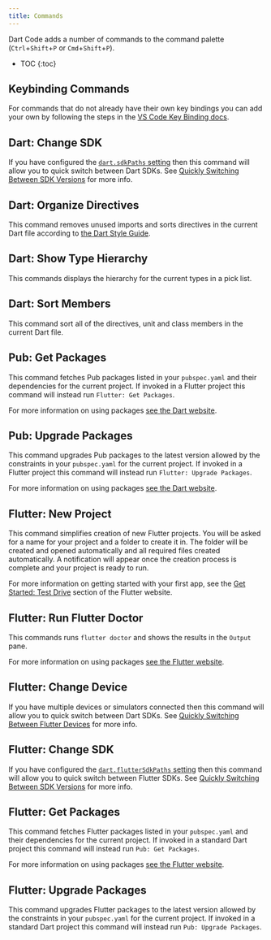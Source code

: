 ```yaml
---
title: Commands
---
```


Dart Code adds a number of commands to the command palette (`Ctrl`+`Shift`+`P` or `Cmd`+`Shift`+`P`).

* TOC
{:toc}

## Keybinding Commands

For commands that do not already have their own key bindings you can add your own by following the steps in the [VS Code Key Binding docs](https://code.visualstudio.com/docs/getstarted/keybindings).

## Dart: Change SDK

If you have configured the [`dart.sdkPaths` setting](/docs/settings#dartsdkpaths) then this command will allow you to quick switch between Dart SDKs. See [Quickly Switching Between SDK Versions](/docs/quickly-switching-between-sdk-versions) for more info.

## Dart: Organize Directives

This command removes unused imports and sorts directives in the current Dart file according to [the Dart Style Guide](https://www.dartlang.org/guides/language/effective-dart/style). 

## Dart: Show Type Hierarchy

This commands displays the hierarchy for the current types in a pick list.

## Dart: Sort Members

This command sort all of the directives, unit and class members in the current Dart file.

## Pub: Get Packages

This command fetches Pub packages listed in your `pubspec.yaml` and their dependencies for the current project. If invoked in a Flutter project this command will instead run `Flutter: Get Packages`.

For more information on using packages [see the Dart website](https://www.dartlang.org/tools/pub/get-started).

## Pub: Upgrade Packages

This command upgrades Pub packages to the latest version allowed by the constraints in your `pubspec.yaml` for the current project. If invoked in a Flutter project this command will instead run `Flutter: Upgrade Packages`.

For more information on using packages [see the Dart website](https://www.dartlang.org/tools/pub/get-started).

## Flutter: New Project

This command simplifies creation of new Flutter projects. You will be asked for a name for your project and a folder to create it in. The folder will be created and opened automatically and all required files created automatically. A notification will appear once the creation process is complete and your project is ready to run.

For more information on getting started with your first app, see the [Get Started: Test Drive](https://flutter.io/get-started/test-drive/#vscode) section of the Flutter website.

## Flutter: Run Flutter Doctor

This commands runs `flutter doctor` and shows the results in the `Output` pane.

For more information on using packages [see the Flutter website](https://flutter.io/using-packages/).

## Flutter: Change Device

If you have multiple devices or simulators connected then this command will allow you to quick switch between Dart SDKs. See [Quickly Switching Between Flutter Devices](/docs/quickly-switching-between-flutter-devices) for more info.

## Flutter: Change SDK

If you have configured the [`dart.flutterSdkPaths` setting](/docs/settings#dartfluttersdkpaths) then this command will allow you to quick switch between Flutter SDKs. See [Quickly Switching Between SDK Versions](/docs/quickly-switching-between-sdk-versions) for more info.

## Flutter: Get Packages

This command fetches Flutter packages listed in your `pubspec.yaml` and their dependencies for the current project. If invoked in a standard Dart project this command will instead run `Pub: Get Packages`.

For more information on using packages [see the Flutter website](https://flutter.io/using-packages/).

## Flutter: Upgrade Packages

This command upgrades Flutter packages to the latest version allowed by the constraints in your `pubspec.yaml` for the current project. If invoked in a standard Dart project this command will instead run `Pub: Upgrade Packages`.
